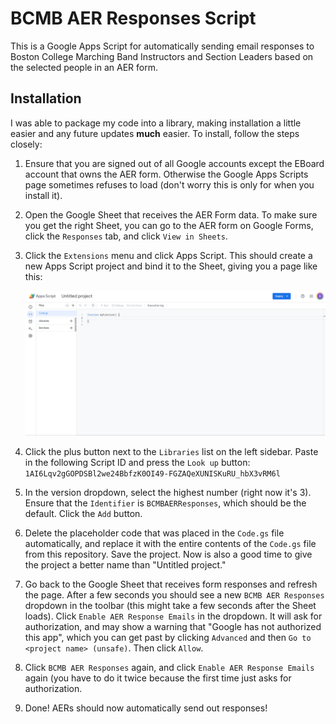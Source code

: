 # BCMB AER Responses Script

This is a Google Apps Script for automatically sending email responses to Boston College Marching Band Instructors and Section Leaders based on the selected people in an AER form.

## Installation

I was able to package my code into a library, making installation a little easier and any future updates **much** easier. To install, follow the steps closely:

1. Ensure that you are signed out of all Google accounts except the EBoard account that owns the AER form. Otherwise the Google Apps Scripts page sometimes refuses to load (don't worry this is only for when you install it).
2. Open the Google Sheet that receives the AER Form data. To make sure you get the right Sheet, you can go to the AER form on Google Forms, click the `Responses` tab, and click `View in Sheets`.
3. Click the `Extensions` menu and click Apps Script. This should create a new Apps Script project and bind it to the Sheet, giving you a page like this:

   ![Tux, the Linux mascot](/readme_assets/scripts_screenshot.png)

4. Click the plus button next to the `Libraries` list on the left sidebar. Paste in the following Script ID and press the `Look up` button: `1AI6Lqv2gGOPDSBl2we24BbfzK0OI49-FGZAQeXUNISKuRU_hbX3vRM6l`
5. In the version dropdown, select the highest number (right now it's 3). Ensure that the `Identifier` is `BCMBAERResponses`, which should be the default. Click the `Add` button.
6. Delete the placeholder code that was placed in the `Code.gs` file automatically, and replace it with the entire contents of the `Code.gs` file from this repository. Save the project. Now is also a good time to give the project a better name than "Untitled project."
7. Go back to the Google Sheet that receives form responses and refresh the page. After a few seconds you should see a new `BCMB AER Responses` dropdown in the toolbar (this might take a few seconds after the Sheet loads). Click `Enable AER Response Emails` in the dropdown. It will ask for authorization, and may show a warning that "Google has not authorized this app", which you can get past by clicking `Advanced` and then `Go to <project name> (unsafe)`. Then click `Allow`.
8. Click `BCMB AER Responses` again, and click `Enable AER Response Emails` again (you have to do it twice because the first time just asks for authorization.
9. Done! AERs should now automatically send out responses!